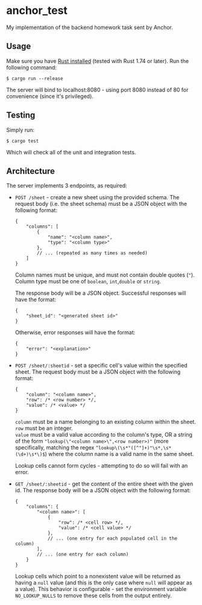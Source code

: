 # anchor_test
My implementation of the backend homework task sent by Anchor.

## Usage
Make sure you have [Rust installed](https://rustup.rs/) (tested with Rust 1.74 or later). Run the following command:
```
$ cargo run --release
```
The server will bind to localhost:8080 - using port 8080 instead of 80 for convenience (since it's privileged).

## Testing
Simply run:
```
$ cargo test
```
Which will check all of the unit and integration tests.

## Architecture
The server implements 3 endpoints, as required:
- `POST /sheet` - create a new sheet using the provided schema.
    The request body (i.e. the sheet schema) must be a JSON object with the following format:
    ```json5
    {
        "columns": [
            {
                "name": "<column name>",
                "type": "<column type>"
            },
            // ... (repeated as many times as needed)
        ]
    }
    ```
    Column names must be unique, and must not contain double quotes (`"`).  
    Column type must be one of `boolean`, `int`,`double` or `string`.

    The response body will be a JSON object. Successful responses will have the format:
    ```json5
    {
        "sheet_id": "<generated sheet id>"
    }
    ```
    Otherwise, error responses will have the format:
    ```json5
    {
        "error": "<explanation>"
    }
    ```

- `POST /sheet/:sheetid` - set a specific cell's value within the specified sheet.
    The request body must be a JSON object with the following format:
    ```json5
    {
        "column": "<column name>",
        "row": /* <row number> */,
        "value": /* <value> */
    }
    ```
    `column` must be a name belonging to an existing column within the sheet.  
    `row` must be an integer.  
    `value` must be a valid value according to the column's type, OR a string of the form `"lookup(\"<column name>\",<row number>)"` (more specifically, matching the regex `^lookup\(\s*"([^"]+)"\s*,\s*(\d+)\s*\)$`) where the column name is a valid name in the same sheet.

    Lookup cells cannot form cycles - attempting to do so will fail with an error.

- `GET /sheet/:sheetid` - get the content of the entire sheet with the given id.
    The response body will be a JSON object with the following format:
    ```json5
    {
        "columns": {
            "<column name>": [
                {
                    "row": /* <cell row> */,
                    "value": /* <cell value> */
                },
                // ... (one entry for each populated cell in the column)
            ],
            // ... (one entry for each column)
        }
    }
    ```
    Lookup cells which point to a nonexistent value will be returned as having a `null` value (and this is the only case where `null` will appear as a value). This behavior is configurable - set the environment variable `NO_LOOKUP_NULLS` to remove these cells from the output entirely.